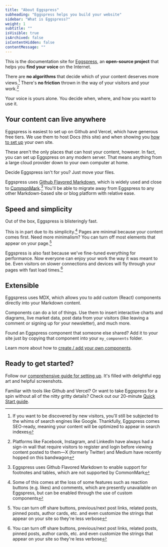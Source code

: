 ```yaml
---
title: "About Eggspress"
subheading: "Eggspress helps you build your website"
sidebar: "What is Eggspress?"
weight: 1
subtitle: ""
isVisible: true
isArchived: false
isContentHidden: false
contentMessage: ""
---
```


This is the documentation site for [Eggspress](https://github.com/dentonzh/Eggspress), an **open-source project** that helps you **find your voice** on the Internet.

There are **no algorithms** that decide which of your content deserves more views.[^1] There's **no friction** thrown in the way of your visitors and your work.[^2]

Your voice is yours alone. You decide when, where, and how you want to use it.

## Your content can live anywhere
Eggspress is easiest to set up on Github and Vercel, which have generous free tiers. We use them to host Docs (this site) and when showing you [how to set up](my_posts/getting_started/getting-started.md) your own site.

These aren't the only places that can host your content, however. In fact, you can set up Eggspress on any modern server. That means anything from a large cloud provider down to your own computer at home.

Decide Eggspress isn't for you? Just move your files.

Eggspress uses [Github Flavored Markdown](https://github.github.com/gfm/), which is widely used and close to [CommonMark](https://spec.commonmark.org/0.31.2/).[^3] You'll be able to migrate away from Eggspress to any other Markdown-based site or blog platform with relative ease.

## Speed and simplicity
Out of the box, Eggspress is blisteringly fast.

This is in part due to its simplicity.[^4] Pages are minimal because your content comes first. Need more minimalism? You can turn off most elements that appear on your page.[^5]

Eggspress is also fast because we've fine-tuned everything for performance. Now everyone can enjoy your work the way it was meant to be. Even visitors on slower connections and devices will fly through your pages with fast load times.[^5]

## Extensible
Eggspress uses MDX, which allows you to add custom (React) components directly into your Markdown content.

Components can do a lot of things. Use them to insert interactive charts and diagrams, live market data, post data from your visitors (like leaving a comment or signing up for your newsletter), and much more.

Found an Eggspress component that someone else shared? Add it to your site just by copying that component into your `my_components` folder.

Learn more about how to [create / add your own components](my_posts/guide/create-custom-components.md).

## Ready to get started?
Follow our [comprehensive guide for setting up](my_posts/getting_started/getting-started.md). It's filled with delightful egg art and helpful screenshots.

Familiar with tools like Github and Vercel? Or want to take Eggspress for a spin without all of the nitty gritty details? Check out our 20-minute [Quick Start guide](my_posts/getting_started/quick-start.md).


[^1]: If you want to be discovered by new visitors, you'll still be subjected to the whims of search engines like Google. Thankfully, Eggspress comes SEO-ready, meaning your content will be optimized to appear in search indexes
[^2]: Platforms like Facebook, Instagram, and LinkedIn have always had a sign-in wall that require visitors to register and login before viewing content posted to them—X (formerly Twitter) and Medium have recently hopped on this bandwagon
[^3]: Eggspress uses Github Flavored Markdown to enable support for footnotes and tables, which are not supported by CommonMark
[^4]: Some of this comes at the loss of some features such as reaction buttons (e.g. likes) and comments, which are presently unavailable on Eggspress, but can be enabled through the use of custom components
[^5]: You can turn off share buttons, previous/next post links, related posts, pinned posts, author cards, etc. and even customize the strings that appear on your site so they're less verbose
[^6]: Eggspress uses a compact version of Google Analytics, so you can even keep Analytics on without it affecting speed
